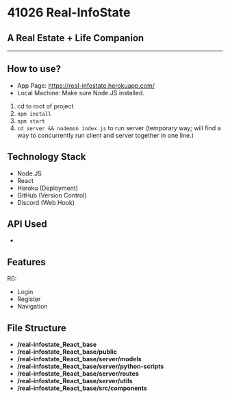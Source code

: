 # 41026 Real-InfoState

## A Real Estate + Life Companion 
<hr>

## How to use? 
- App Page: https://real-infostate.herokuapp.com/
- Local Machine: Make sure Node.JS installed. 
1. cd to root of project
2. `npm install`
3. `npm start`
4. `cd server && nodemon index.js` to run server (temporary way; will find a way to concurrently run client and server together in one line.)

## Technology Stack
- Node.JS
- React 
- Heroku (Deployment)
- GitHub (Version Control)
- Discord (Web Hook)

## API Used
- 


## Features
R0:
- Login 
- Register
- Navigation 
  


## File Structure
- **/real-infostate_React_base**
- **/real-infostate_React_base/public**
- **/real-infostate_React_base/server/models**
- **/real-infostate_React_base/server/python-scripts**
- **/real-infostate_React_base/server/routes**
- **/real-infostate_React_base/server/utils**
- **/real-infostate_React_base/src/components**
